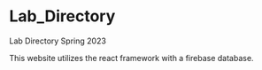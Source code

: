 # Lab_Directory
Lab Directory Spring 2023

This website utilizes the react framework with a firebase database. 
